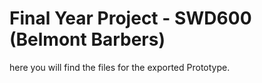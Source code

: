 # Final Year Project - SWD600 (Belmont Barbers)
here you will find the files for the exported Prototype.
